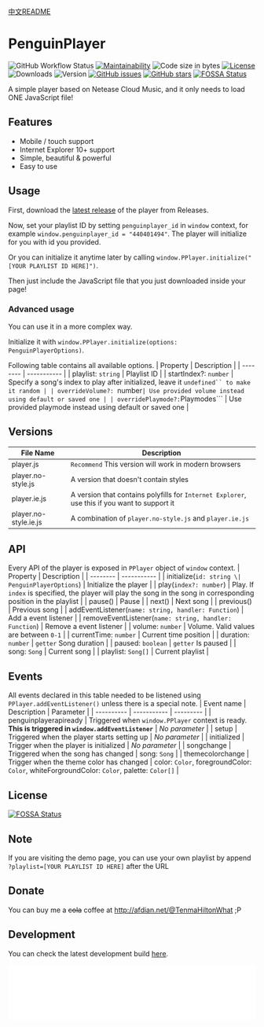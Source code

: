 [中文README](README-zh_CN.md)

# PenguinPlayer
![GitHub Workflow Status](https://img.shields.io/github/workflow/status/M4TEC/PenguinPlayer/Compile%20the%20player)
[![Maintainability](https://img.shields.io/codeclimate/maintainability/M4TEC/PenguinPlayer)](https://codeclimate.com/github/M4TEC/PenguinPlayer/maintainability)
![Code size in bytes](https://img.shields.io/github/languages/code-size/M4TEC/PenguinPlayer)
[![License](https://img.shields.io/github/license/M4TEC/PenguinPlayer)](https://github.com/M4TEC/PenguinPlayer/blob/master/LICENSE)
![Downloads](https://img.shields.io/github/downloads/M4TEC/PenguinPlayer/total)
![Version](https://img.shields.io/github/package-json/v/M4TEC/PenguinPlayer)
[![GitHub issues](https://img.shields.io/github/issues/M4TEC/PenguinPlayer)](https://github.com/M4TEC/PenguinPlayer/issues)
[![GitHub stars](https://img.shields.io/github/stars/M4TEC/PenguinPlayer)](https://github.com/M4TEC/PenguinPlayer/stargazers)
[![FOSSA Status](https://app.fossa.com/api/projects/git%2Bgithub.com%2FM4TEC%2FPenguinPlayer.svg?type=shield)](https://app.fossa.com/projects/git%2Bgithub.com%2FM4TEC%2FPenguinPlayer?ref=badge_shield)

A simple player based on Netease Cloud Music, and it only needs to load ONE JavaScript file!

## Features
- Mobile / touch support
- Internet Explorer 10+ support
- Simple, beautiful & powerful
- Easy to use

## Usage
First, download the [latest release](https://github.com/M4TEC/PenguinPlayer/releases/latest) of the player from Releases.

Now, set your playlist ID by setting ```penguinplayer_id``` in ```window``` context, for example ```window.penguinplayer_id = "440401494"```. The player will initialize for you with id you provided.

Or you can initialize it anytime later by calling ```window.PPlayer.initialize("[YOUR PLAYLIST ID HERE]")```.

Then just include the JavaScript file that you just downloaded inside your page!

### Advanced usage
You can use it in a more complex way.

Initialize it with ```window.PPlayer.initialize(options: PenguinPlayerOptions)```.

Following table contains all available options.
| Property | Description |
| -------- | ----------- |
| playlist: ```string``` | Playlist ID |
| startIndex?: ```number``` | Specify a song's index to play after initialized, leave it ```undefined`` to make it random |
| overrideVolume?: ```number``` | Use provided volume instead using default or saved one |
| overridePlaymode?: ```Playmodes``` | Use provided playmode instead using default or saved one |

## Versions
| File Name | Description |
| --------- | ----------- |
| player.js | ```Recommend``` This version will work in modern browsers |
| player.no-style.js | A version that doesn't contain styles |
| player.ie.js | A version that contains polyfills for ```Internet Explorer```, use this if you want to support it |
| player.no-style.ie.js | A combination of ```player.no-style.js``` and ```player.ie.js``` |

## API
Every API of the player is exposed in ```PPlayer``` object of ```window``` context.
| Property | Description |
| -------- | ----------- |
| initialize(```id: string \| PenguinPlayerOptions```) | Initialize the player |
| play(```index?: number```) | Play. If ```index``` is specified, the player will play the song in the song in corresponding position in the playlist |
| pause() | Pause |
| next() | Next song |
| previous() | Previous song |
| addEventListener(```name: string, handler: Function```) | Add a event listener |
| removeEventListener(```name: string, handler: Function```) | Remove a event listener |
| volume: ```number``` | Volume. Valid values are between ```0-1``` |
| currentTime: ```number``` | Current time position |
| duration: ```number``` | ```getter``` Song duration |
| paused: ```boolean``` | ```getter``` Is paused |
| song: ```Song``` | Current song |
| playlist: ```Song[]``` | Current playlist |

## Events
All events declared in this table needed to be listened using ```PPlayer.addEventListener()``` unless there is a special note.
| Event name | Description | Parameter |
| ---------- | ----------- | --------- |
| penguinplayerapiready | Triggered when ```window.PPlayer``` context is ready. **This is triggered in ```window.addEventListener```** | *No parameter* |
| setup | Triggered when the player starts setting up | *No parameter* |
| initialized | Trigger when the player is initialized | *No parameter* |
| songchange | Triggered when the song has changed | song: ```Song``` |
| themecolorchange | Trigger when the theme color has changed | color: ```Color```, foregroundColor: ```Color```, whiteForgroundColor: ```Color```, palette: ```Color[]``` |

## License
[![FOSSA Status](https://app.fossa.com/api/projects/git%2Bgithub.com%2FM4TEC%2FPenguinPlayer.svg?type=large)](https://app.fossa.com/projects/git%2Bgithub.com%2FM4TEC%2FPenguinPlayer?ref=badge_large)

## Note
If you are visiting the demo page, you can use your own playlist by append ```?playlist=[YOUR PLAYLIST ID HERE]``` after the URL

## Donate
You can buy me a ~~cola~~ coffee at http://afdian.net/@TenmaHiltonWhat ;P

## Development
You can check the latest development build [here](https://penguin-player.vercel.app/).

[![Vercel](demo/vercel.svg)](https://vercel.com/pplayer/penguin-player?utm_source=pplayer&utm_campaign=oss)